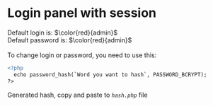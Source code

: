 
# Login panel with session

Default login is: $\color{red}{admin}$<br>
Default password is: $\color{red}{admin}$<br><br>
To change login or password, you need to use this:<br>


```diff
<?php
  echo password_hash(`Word you want to hash`, PASSWORD_BCRYPT);
?>
```
Generated hash, copy and paste to <i>`hash.php`</i> file<br><br>
